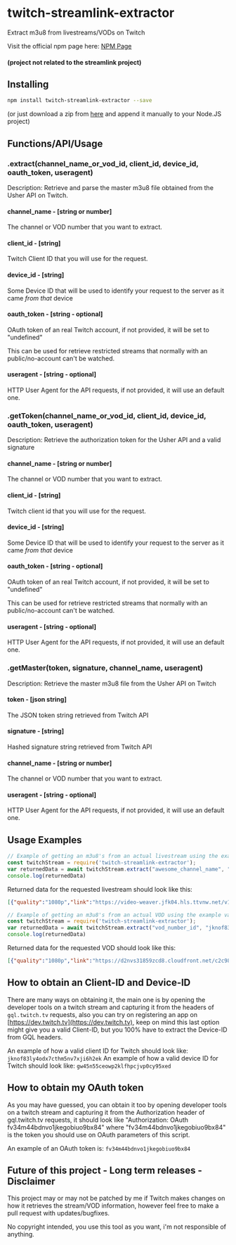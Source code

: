 # twitch-streamlink-extractor
Extract m3u8 from livestreams/VODs on Twitch

Visit the official npm page here: [NPM Page](https://www.npmjs.com/package/twitch-streamlink-extractor)

#### (project not related to the streamlink project)

## Installing
```bash
npm install twitch-streamlink-extractor --save
```

(or just download a zip from [here](https://github.com/PANCHO7532/twitch-streamlink-extractor/archive/master.zip) and append it manually to your Node.JS project)

## Functions/API/Usage
### .extract(channel_name_or_vod_id, client_id, device_id, oauth_token, useragent)
Description: Retrieve and parse the master m3u8 file obtained from the Usher API on Twitch.

#### channel_name - [string or number]
The channel or VOD number that you want to extract.

#### client_id - [string]
Twitch Client ID that you will use for the request.

#### device_id - [string]
Some Device ID that will be used to identify your request to the server as it came *from that* device

#### oauth_token - [string - optional]
OAuth token of an real Twitch account, if not provided, it will be set to "undefined"

This can be used for retrieve restricted streams that normally with an public/no-account can't be watched.

#### useragent - [string - optional]
HTTP User Agent for the API requests, if not provided, it will use an default one.

### .getToken(channel_name_or_vod_id, client_id, device_id, oauth_token, useragent)
Description: Retrieve the authorization token for the Usher API and a valid signature

#### channel_name - [string or number]
The channel or VOD number that you want to extract.

#### client_id - [string]
Twitch client id that you will use for the request.

#### device_id - [string]
Some Device ID that will be used to identify your request to the server as it came *from that* device

#### oauth_token - [string - optional]
OAuth token of an real Twitch account, if not provided, it will be set to "undefined"

This can be used for retrieve restricted streams that normally with an public/no-account can't be watched.

#### useragent - [string - optional]
HTTP User Agent for the API requests, if not provided, it will use an default one.

### .getMaster(token, signature, channel_name, useragent)
Description: Retrieve the master m3u8 file from the Usher API on Twitch

#### token - [json string]
The JSON token string retrieved from Twitch API

#### signature - [string]
Hashed signature string retrieved from Twitch API

#### channel_name - [string or number]
The channel or VOD number that you want to extract.

#### useragent - [string - optional]
HTTP User Agent for the API requests, if not provided, it will use an default one.

## Usage Examples
```js
// Example of getting an m3u8's from an actual livestream using the example values.
const twitchStream = require('twitch-streamlink-extractor');
var returnedData = await twitchStream.extract("awesome_channel_name", "jknof83ly4odx7cthm5nv7xji6h2ek", "gw45n55ceowp2klfhpcjvp0cy95xed", "fv34m44bdnvo1jkegobiuo9bx84", "Mozilla/4.0; (UserAgent/1.0");
console.log(returnedData)
```

Returned data for the requested livestream should look like this:
```json
[{"quality":"1080p","link":"https://video-weaver.jfk04.hls.ttvnw.net/v1/playlist/CqAENULH9QMi75PRzZb-VqJFT...z89g.m3u8"},{"quality":"720p60","link":"https://video-weaver.jfk04.hls.ttvnw.net/v1/playlist/Cp4EKo_punwHjm9MQcXm...wg.m3u8"},{"quality":"720p30","link":"https://video-weaver.jfk04.hls.ttvnw.net/v1/playlist/Cp4EakBjgnDikohPqD501YcaW0sQe8SiuULC0...GxA.m3u8"},{"quality":"480p30","link":"https://video-weaver.jfk04.hls.ttvnw.net/v1/playlist/Cp4ELeLn9jqhb1jgrUoa7xFfqQl...VKZ2tAZ1w.m3u8"},{"quality":"360p30","link":"https://video-weaver.jfk04.hls.ttvnw.net/v1/playlist/Cp4E_ldXeK0EeE0woAtn7...PlpNdWiQ.m3u8"},{"quality":"160p30","link":"https://video-weaver.jfk04.hls.ttvnw.net/v1/playlist/Cp4ELp4A-lcwFSCa0m...SPPyuA.m3u8"},{"quality":"audio_only","link":"https://video-weaver.jfk04.hls.ttvnw.net/v1/playlist/CroEgFSchiJalTMO...7YqCs.m3u8"}]
```

```js
// Example of getting an m3u8's from an actual VOD using the example values.
const twitchStream = require('twitch-streamlink-extractor');
var returnedData = await twitchStream.extract("vod_number_id", "jknof83ly4odx7cthm5nv7xji6h2ek", "gw45n55ceowp2klfhpcjvp0cy95xed", "fv34m44bdnvo1jkegobiuo9bx84", "Mozilla/4.0; (UserAgent/1.0");
console.log(returnedData)
```

Returned data for the requested VOD should look like this:
```json
[{"quality":"1080p","link":"https://d2nvs31859zcd8.cloudfront.net/c2c985c.../chunked/index-dvr.m3u8"},{"quality":"720p60","link":"https://d2nvs31859zcd8.cloudfront.net/c2c985c.../720p60/index-dvr.m3u8"},{"quality":"720p30","link":"https://d2nvs31859zcd8.cloudfront.net/c2c985c.../720p30/index-dvr.m3u8"},{"quality":"480p30","link":"https://d2nvs31859zcd8.cloudfront.net/c2c985c.../480p30/index-dvr.m3u8"},{"quality":"360p30","link":"https://d2nvs31859zcd8.cloudfront.net/c2c985c.../360p30/index-dvr.m3u8"},{"quality":"160p30","link":"https://d2nvs31859zcd8.cloudfront.net/c2c985c.../160p30/index-dvr.m3u8"},{"quality":"audio_only","link":"https://d2nvs31859zcd8.cloudfront.net/c2c985c.../audio-only/index-dvr.m3u8"}]
```

## How to obtain an Client-ID and Device-ID
There are many ways on obtaining it, the main one is by opening the developer tools on a twitch stream and capturing it from the headers of `gql.twitch.tv` requests, also you can try on registering an app on [https://dev.twitch.tv](https://dev.twitch.tv), keep on mind this last option might give you a valid Client-ID, but you 100% have to extract the Device-ID from GQL headers.

An example of how a valid client ID for Twitch should look like: `jknof83ly4odx7cthm5nv7xji6h2ek`
An example of how a valid device ID for Twitch should look like: `gw45n55ceowp2klfhpcjvp0cy95xed`

## How to obtain my OAuth token
As you may have guessed, you can obtain it too by opening developer tools on a twitch stream and capturing it from the Authorization header of gql.twitch.tv requests, it should look like "Authorization: OAuth fv34m44bdnvo1jkegobiuo9bx84" where "fv34m44bdnvo1jkegobiuo9bx84" is the token you should use on OAuth parameters of this script.

An example of an OAuth token is: `fv34m44bdnvo1jkegobiuo9bx84`

## Future of this project - Long term releases - Disclaimer
This project may or may not be patched by me if Twitch makes changes on how it retrieves the stream/VOD information, however feel free to make a pull request with updates/bugfixes.

No copyright intended, you use this tool as you want, i'm not responsible of anything.